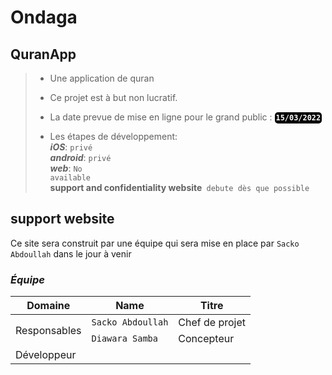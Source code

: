# Ondaga

## QuranApp
>- Une application de quran 
>- Ce projet est à but non lucratif.
>-  La date prevue de mise en ligne pour le grand public : <code style="padding: 2px ; background: black; border-radius: 5px; pading: 5; color: white">**15/03/2022**</code><br/>
>
>- Les étapes de développement:<br/>
> **_iOS_**: <code>privé</code><br />
> **_android_**: <code>privé</code><br />
> **_web_**: <code>No available</code><br />
> **support and confidentiality website**<code> debute dès que possible</code><br />



##  **support website**
Ce  site sera construit par une équipe qui sera mise en place par <code>Sacko Abdoullah</code> dans le jour à venir

 ### *Équipe*


<table>
    <thead>
        <tr>
            <th>Domaine</th>
            <th>Name</th>
            <th>Titre</th>
        </tr>
    </thead>
    <tbody>
        <tr>
            <td rowspan=2>Responsables</td>
            <td rowspan=1><code>Sacko Abdoullah</code></td>
            <td>Chef de projet</td>
        </tr>
        <tr>
            <td><code>Diawara Samba</code></td>
            <td>Concepteur</td>
        </tr>
        <tr>
            <td rowspan=100>Développeur</td>
            <td></td>
            <td></td>
        </tr>
    </tbody>
</table>

